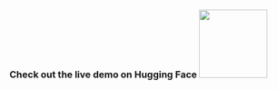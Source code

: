 ### Check out the live demo on Hugging Face <a href="https://huggingface.co/spaces/Krrish-shetty/docuverify"><img src="https://static.vecteezy.com/system/resources/previews/009/384/880/non_2x/click-here-button-clipart-design-illustration-free-png.png" width="120" height="auto"></a>
